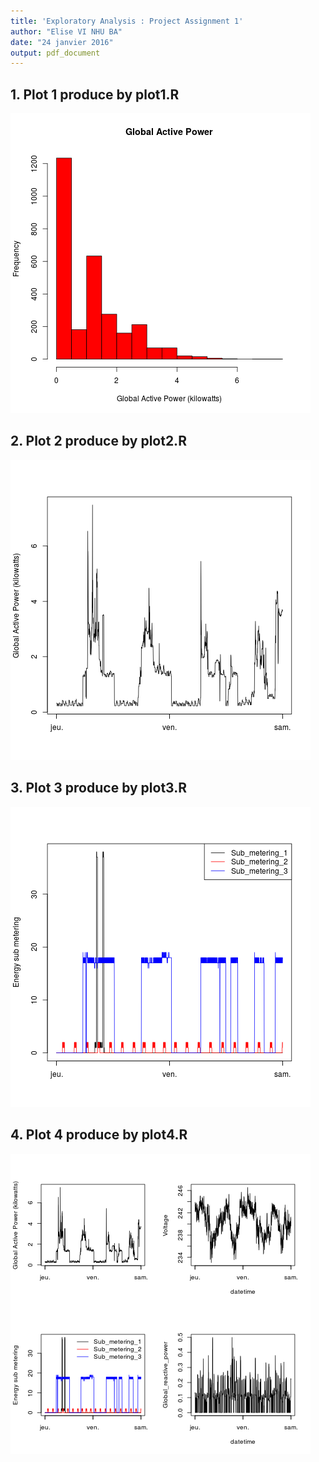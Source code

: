 ```yaml
---
title: 'Exploratory Analysis : Project Assignment 1'
author: "Elise VI NHU BA"
date: "24 janvier 2016"
output: pdf_document
---
```


## 1. Plot 1 produce by plot1.R

![Plot 1 produce by plot1.R ](plot1.png)

## 2. Plot 2 produce by plot2.R

![Plot 2 produce by plot2.R](plot2.png)

## 3. Plot 3 produce by plot3.R

![Plot 3 produce by plot3.R](plot3.png)


## 4. Plot 4 produce by plot4.R

![Plot 4 produce by plot4.R](plot4.png)
